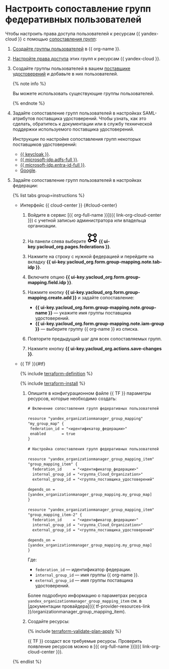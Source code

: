 # Настроить сопоставление групп федеративных пользователей

Чтобы настроить права доступа пользователей к ресурсам {{ yandex-cloud }} с помощью [сопоставления групп](../concepts/add-federation.md#group-mapping):

1. [Создайте группы пользователей](#create-group) в {{ org-name }}.
1. [Настройте права доступа](#access) этих групп к ресурсам {{ yandex-cloud }}.
1. Создайте группы пользователей в вашем [поставщике удостоверений](../concepts/add-federation.md#federation-usage) и добавьте в них пользователей.

    {% note info %}

    Вы можете использовать существующие группы пользователей.

    {% endnote %}

1. Задайте сопоставление групп пользователей в настройках SAML-атрибутов поставщика удостоверений. Чтобы узнать, как это сделать, обратитесь к документации или в службу технической поддержки используемого поставщика удостоверений.

    Инструкции по настройке сопоставления групп некоторых поставщиков удостоверений:

   * [{{ keycloak }}](../tutorials/federations/group-mapping/keycloak.md).
   * [{{ microsoft-idp.adfs-full }}](../tutorials/federations/group-mapping/adfs.md).
   * [{{ microsoft-idp.entra-id-full }}](../tutorials/federations/group-mapping/entra-id.md).
   * [Google](https://support.google.com/a/answer/11143403?sjid=815248229840499495-EU).

1. Задайте сопоставление групп пользователей в настройках федерации:

    {% list tabs group=instructions %}

    - Интерфейс {{ cloud-center }} {#cloud-center}

      1. Войдите в сервис [{{ org-full-name }}]({{ link-org-cloud-center }}) с учетной записью администратора или владельца организации.

      1. На панели слева выберите ![VectorSquare](../../_assets/console-icons/vector-square.svg) **{{ ui-key.yacloud_org.pages.federations }}**.

      1. Нажмите на строку с нужной федерацией и перейдите на вкладку **{{ ui-key.yacloud_org.form.group-mapping.note.tab-idp }}**.

      1. Включите опцию **{{ ui-key.yacloud_org.form.group-mapping.field.idp }}**.

      1. Нажмите кнопку **{{ ui-key.yacloud_org.form.group-mapping.create.add }}** и задайте сопоставление:

          * **{{ ui-key.yacloud_org.form.group-mapping.note.group-name }}** — укажите имя группы поставщика удостоверений.
          * **{{ ui-key.yacloud_org.form.group-mapping.note.iam-group }}** — выберите группу {{ org-name }} из списка.

      1. Повторите предыдущий шаг для всех сопоставляемых групп.

      1. Нажмите кнопку **{{ ui-key.yacloud_org.actions.save-changes }}**.

    - {{ TF }}{#tf}

      {% include [terraform-definition](../../_tutorials/_tutorials_includes/terraform-definition.md) %}

      {% include [terraform-install](../../_includes/terraform-install.md) %}

      1. Опишите в конфигурационном файле {{ TF }} параметры ресурсов, которые необходимо создать:

          ```hcl
          # Включение сопоставления групп федеративных пользователей

          resource "yandex_organizationmanager_group_mapping" "my_group_map" {
           federation_id = "<идентификатор_федерации>"
           enabled       = true
          }

          # Настройка сопоставления групп федеративных пользователей

          resource "yandex_organizationmanager_group_mapping_item" "group_mapping_item" {
            federation_id     = "<идентификатор_федерации>"
            internal_group_id = "<группа_Cloud_Organization>"
            external_group_id = "<группа_поставщика_удостоверений"

          depends_on = [yandex_organizationmanager_group_mapping.my_group_map]
          }

          resource "yandex_organizationmanager_group_mapping_item" "group_mapping_item-2" {
            federation_id     = "<идентификатор_федерации>"
            internal_group_id = "<группа_Cloud_Organization>"
            external_group_id = "<группа_поставщика_удостоверений"

          depends_on = [yandex_organizationmanager_group_mapping.my_group_map]
          }
          ```

          Где:
          * `federation_id` — идентификатор федерации.
          * `internal_group_id` — имя группы {{ org-name }}.
          * `external_group_id` — имя группы поставщика удостоверений.

          Более подробную информацию о параметрах ресурса `yandex_organizationmanager_group_mapping_item` см. в [документации провайдера]({{ tf-provider-resources-link }}/organizationmanager_group_mapping_item).
      1. Создайте ресурсы:

          {% include [terraform-validate-plan-apply](../../_tutorials/_tutorials_includes/terraform-validate-plan-apply.md) %}

          {{ TF }} создаст все требуемые ресурсы. Проверить появление ресурсов можно в [{{ org-full-name }}]({{ link-org-cloud-center }}).

    {% endlist %}